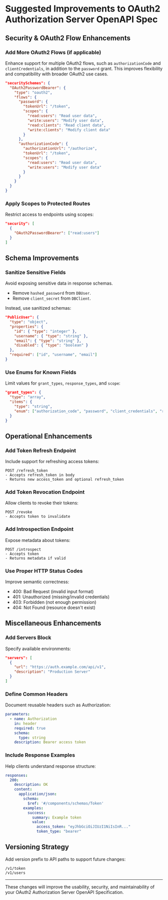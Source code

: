 # Suggested Improvements to OAuth2 Authorization Server OpenAPI Spec

## Security & OAuth2 Flow Enhancements

### Add More OAuth2 Flows (if applicable)
Enhance support for multiple OAuth2 flows, such as `authorizationCode` and `clientCredentials`, in addition to the `password` grant. This improves flexibility and compatibility with broader OAuth2 use cases.

```json
"securitySchemes": {
  "OAuth2PasswordBearer": {
    "type": "oauth2",
    "flows": {
      "password": {
        "tokenUrl": "/token",
        "scopes": {
          "read:users": "Read user data",
          "write:users": "Modify user data",
          "read:clients": "Read client data",
          "write:clients": "Modify client data"
        }
      },
      "authorizationCode": {
        "authorizationUrl": "/authorize",
        "tokenUrl": "/token",
        "scopes": {
          "read:users": "Read user data",
          "write:users": "Modify user data"
        }
      }
    }
  }
}
```

### Apply Scopes to Protected Routes
Restrict access to endpoints using scopes:
```json
"security": [
  {
    "OAuth2PasswordBearer": ["read:users"]
  }
]
```

## Schema Improvements

### Sanitize Sensitive Fields
Avoid exposing sensitive data in response schemas.
- Remove `hashed_password` from `DBUser`.
- Remove `client_secret` from `DBClient`.

Instead, use sanitized schemas:
```json
"PublicUser": {
  "type": "object",
  "properties": {
    "id": { "type": "integer" },
    "username": { "type": "string" },
    "email": { "type": "string" },
    "disabled": { "type": "boolean" }
  },
  "required": ["id", "username", "email"]
}
```

### Use Enums for Known Fields
Limit values for `grant_types`, `response_types`, and `scope`:
```json
"grant_types": {
  "type": "array",
  "items": {
    "type": "string",
    "enum": ["authorization_code", "password", "client_credentials", "refresh_token"]
  }
}
```

## Operational Enhancements

### Add Token Refresh Endpoint
Include support for refreshing access tokens:
```http
POST /refresh_token
- Accepts refresh_token in body
- Returns new access_token and optional refresh_token
```

### Add Token Revocation Endpoint
Allow clients to revoke their tokens:
```http
POST /revoke
- Accepts token to invalidate
```

### Add Introspection Endpoint
Expose metadata about tokens:
```http
POST /introspect
- Accepts token
- Returns metadata if valid
```

### Use Proper HTTP Status Codes
Improve semantic correctness:
- 400: Bad Request (invalid input format)
- 401: Unauthorized (missing/invalid credentials)
- 403: Forbidden (not enough permission)
- 404: Not Found (resource doesn't exist)

## Miscellaneous Enhancements

### Add Servers Block
Specify available environments:
```json
"servers": [
  {
    "url": "https://auth.example.com/api/v1",
    "description": "Production Server"
  }
]
```

### Define Common Headers
Document reusable headers such as Authorization:
```yaml
parameters:
  - name: Authorization
    in: header
    required: true
    schema:
      type: string
    description: Bearer access token
```

### Include Response Examples
Help clients understand response structure:
```yaml
responses:
  200:
    description: OK
    content:
      application/json:
        schema:
          $ref: '#/components/schemas/Token'
        examples:
          success:
            summary: Example token
            value:
              access_token: "eyJhbGciOiJIUzI1NiIsInR..."
              token_type: "bearer"
```

## Versioning Strategy

Add version prefix to API paths to support future changes:
```
/v1/token
/v1/users
```

---

These changes will improve the usability, security, and maintainability of your OAuth2 Authorization Server OpenAPI Specification.

